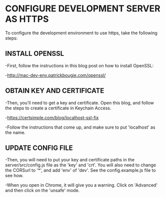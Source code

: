 # CONFIGURE DEVELOPMENT SERVER AS HTTPS #

To configure the development environment to use https, take the following steps:

## INSTALL OPENSSL ##
-First, follow the instructions in this blog post on how to install OpenSSL:

-http://mac-dev-env.patrickbougie.com/openssl/

## OBTAIN KEY AND CERTIFICATE ##
-Then, you'll need to get a key and certificate.  Open this blog, and follow the steps to create a certificate in Keychain Access.

-https://certsimple.com/blog/localhost-ssl-fix

-Follow the instructions that come up, and make sure to put 'localhost' as the name.


## UPDATE CONFIG FILE ##

-Then, you will need to put your key and certificate paths in the server/src/config.js file as the 'key' and 'crt'.  You will also need to change the CORSurl to '*', and add 'env' of 'dev'.  See the config.example.js file to see how.

-When you open in Chrome, it will give you a warning.  Click on 'Advanced' and then click on the 'unsafe' mode.